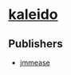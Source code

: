 # [kaleido](https://pypi.org/project/kaleido)



## Publishers
- [jmmease](https://pypi.org/user/jmmease)

